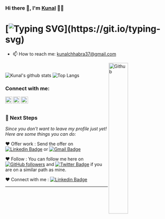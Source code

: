 ### Hi there 👋, I'm [Kunal](https://github.com/kunalchhabra37) 👨‍💻

# [![Typing SVG](https://readme-typing-svg.herokuapp.com?size=22&width=1000&lines=I'm+a+Student%2C+Developer%2C+and+Open+Source+Enthusiast!!)](https://git.io/typing-svg)

- 📫 How to reach me: kunalchhabra37@gmail.com
<!-- - 📝 [Resume](https://drive.google.com/file/d/1-m9CjJlPif6ihHU2gncUxxX81aZafc8s/view?usp=sharing)  -->

<img width="35%" align="right" alt="Github" src="https://user-images.githubusercontent.com/48678280/88862734-4903af80-d201-11ea-968b-9c939d88a37c.gif" />
<br>

![Kunal's github stats](https://github-readme-stats.vercel.app/api?username=kunalchhabra37&count_private=true&include_all_commits=true&show_icons=true)
![Top Langs](https://github-readme-stats.vercel.app/api/top-langs/?username=kunalchhabra37&layout=compact)

### Connect with me:

[<img align="left" alt="Kunal | LinkedIn" width="22px" src="https://cdn.jsdelivr.net/npm/simple-icons@v3/icons/linkedin.svg" />][linkedin]
[<img align="left" alt="Kunal | Twitter" width="22px" src="https://cdn.jsdelivr.net/npm/simple-icons@v3/icons/twitter.svg" />][twitter]
[<img align="left" alt="Kunal | Gmail" width="22px" src="https://cdn.jsdelivr.net/npm/simple-icons@v3/icons/gmail.svg" />][gmail]

<br />
<br />

### 👣 Next Steps

_Since you don't want to leave my profile just yet! Here are some things you can do:_


❤️ Offer work : Send the offer on [![Linkedin Badge](https://img.shields.io/badge/-Kunal_Chhabra-blue?style=flat-square&logo=Linkedin&logoColor=white&link=https://www.linkedin.com/in/kunal-chhabra-5337721b3)](https://www.linkedin.com/in/kunal-chhabra-5337721b3)
or [![Gmail Badge](https://img.shields.io/badge/kunalchhabra37@gmail.com-c14438?style=flat-square&logo=Gmail&logoColor=white&link=mailto:kunalchhabra37@gmail.com)](mailto:kunalchhabra37@gmail.com)


❤️ Follow : You can follow me here on [![GitHub followers](https://img.shields.io/github/followers/kunalchhabra37?label=Follow&style=social)](https://github.com/kunalchhabra37/?tab=follow) and [![Twitter Badge](https://img.shields.io/badge/-@kunal_chhabra37-1ca0f1?style=flat-square&labelColor=1ca0f1&logo=twitter&logoColor=white&link=https://twitter.com/kunal_chhabra37)](https://twitter.com/kunal_chhabra37)
if you are on a similar path as mine.


❤️ Connect with me : [![Linkedin Badge](https://img.shields.io/badge/-Kunal_Chhabra-blue?style=flat-square&logo=Linkedin&logoColor=white&link=https://www.linkedin.com/in/kunal-chhabra-5337721b3/)](https://www.linkedin.com/in/kunal-chhabra-5337721b3)


----------------------------------------------------------

[twitter]: https://twitter.com/kunal_chhabra37
[linkedin]: https://www.linkedin.com/in/kunal-chhabra-5337721b3
[gmail]: mailto:kunalchhabra37@gmail.com
